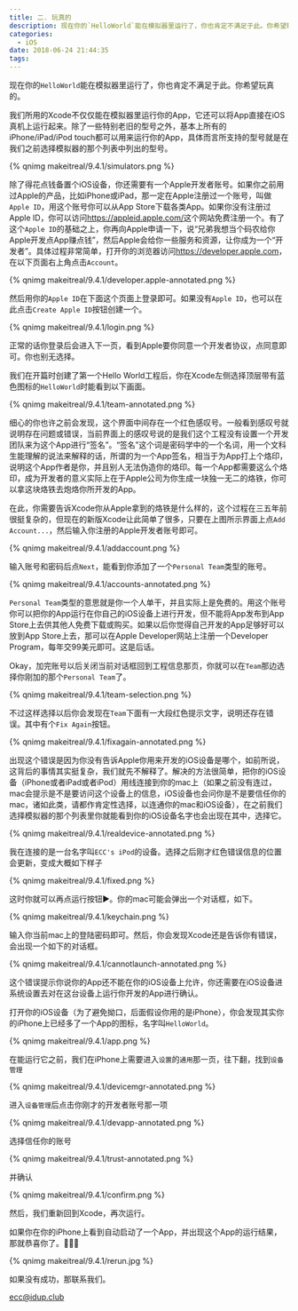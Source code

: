 ```yaml
---
title: 二. 玩真的
description: 现在你的`HelloWorld`能在模拟器里运行了，你也肯定不满足于此。你希望玩真的。
categories:
  - iOS
date: 2018-06-24 21:44:35
tags:
---
```

<!-- block -->

现在你的`HelloWorld`能在模拟器里运行了，你也肯定不满足于此。你希望玩真的。
<!-- block -->

我们所用的Xcode不仅仅能在模拟器里运行你的App，它还可以将App直接在iOS真机上运行起来。除了一些特别老旧的型号之外，基本上所有的iPhone/iPad/iPod touch都可以用来运行你的App，具体而言所支持的型号就是在我们之前选择模拟器的那个列表中列出的型号。

{% qnimg makeitreal/9.4.1/simulators.png %}

<!-- ![simulators](/images/makeitreal/9.4.1/simulators.png) -->



除了得花点钱备置个iOS设备，你还需要有一个Apple开发者账号。如果你之前用过Apple的产品，比如iPhone或iPad，那一定在Apple注册过一个账号，叫做`Apple ID`，用这个账号你可以从App Store下载各类App。如果你没有注册过Apple ID，你可以访问<https://appleid.apple.com/>这个网站免费注册一个。有了这个`Apple ID`的基础之上，你再向Apple申请一下，说“兄弟我想当个码农给你Apple开发点App赚点钱”，然后Apple会给你一些服务和资源，让你成为一个“开发者”。具体过程非常简单，打开你的浏览器访问<https://developer.apple.com>，在以下页面右上角点击`Account`。

{% qnimg makeitreal/9.4.1/developer.apple-annotated.png %}

<!-- ![developer.apple.com](/images/makeitreal/9.4.1/developer.apple-annotated.png) -->



然后用你的`Apple ID`在下面这个页面上登录即可。如果没有`Apple ID`，也可以在此点击`Create Apple ID`按钮创建一个。

{% qnimg makeitreal/9.4.1/login.png %}

<!-- ![login](/images/makeitreal/9.4.1/login.png) -->


正常的话你登录后会进入下一页，看到Apple要你同意一个开发者协议，点同意即可。你也别无选择。


我们在开篇时创建了第一个Hello World工程后，你在Xcode左侧选择顶层带有蓝色图标的`HelloWorld`时能看到以下画面。

{% qnimg makeitreal/9.4.1/team-annotated.png %}

<!-- ![team](/images/makeitreal/9.4.1/team-annotated.png) -->



细心的你也许之前会发现，这个界面中间存在一个红色感叹号。一般看到感叹号就说明存在问题或错误，当前界面上的感叹号说的是我们这个工程没有设置一个开发团队来为这个App进行“签名”。“签名”这个词是密码学中的一个名词，用一个文科生能理解的说法来解释的话，所谓的为一个App签名，相当于为App打上个烙印，说明这个App作者是你，并且别人无法伪造你的烙印。每一个App都需要这么个烙印，成为开发者的意义实际上在于Apple公司为你生成一块独一无二的烙铁，你可以拿这块烙铁去炮烙你所开发的App。

在此，你需要告诉Xcode你从Apple拿到的烙铁是什么样的，这个过程在三五年前很挺复杂的，但现在的新版Xcode让此简单了很多，只要在上图所示界面上点`Add Account...`，然后输入你注册的Apple开发者账号即可。

{% qnimg makeitreal/9.4.1/addaccount.png %}

<!-- ![添加账号](/images/makeitreal/9.4.1/addaccount.png) -->

输入账号和密码后点`Next`，能看到你添加了一个`Personal Team`类型的账号。

{% qnimg makeitreal/9.4.1/accounts-annotated.png %}


<!-- ![Personal Team](/images/makeitreal/9.4.1/accounts-annotated.png) -->

`Personal Team`类型的意思就是你一个人单干，并且实际上是免费的。用这个账号你可以把你的App运行在你自己的iOS设备上进行开发，但不能将App发布到App Store上去供其他人免费下载或购买。如果以后你觉得自己开发的App足够好可以放到App Store上去，那可以在Apple Developer网站上注册一个Developer Program，每年交99美元即可。这是后话。


Okay，加完账号以后关闭当前对话框回到工程信息那页，你就可以在`Team`那边选择你刚加的那个`Personal Team`了。

{% qnimg makeitreal/9.4.1/team-selection.png %}


<!-- ![team-selection](/images/makeitreal/9.4.1/team-selection.png) -->

不过这样选择以后你会发现在`Team`下面有一大段红色提示文字，说明还存在错误。其中有个`Fix Again`按钮。

{% qnimg makeitreal/9.4.1/fixagain-annotated.png %}


<!-- ![fixagain](/images/makeitreal/9.4.1/fixagain-annotated.png) -->


出现这个错误是因为你没有告诉Apple你用来开发的iOS设备是哪个，如前所说，这背后的事情其实挺复杂，我们就先不解释了。解决的方法很简单，把你的iOS设备（iPhone或者iPad或者iPod）用线连接到你的mac上（如果之前没有连过，mac会提示是不是要访问这个设备上的信息，iOS设备也会问你是不是要信任你的mac，诸如此类，请都作肯定性选择，以连通你的mac和iOS设备），在之前我们选择模拟器的那个列表里你就能看到你的iOS设备名字也会出现在其中，选择它。

{% qnimg makeitreal/9.4.1/realdevice-annotated.png %}


<!-- ![realdevice](/images/makeitreal/9.4.1/realdevice-annotated.png) -->

我在连接的是一台名字叫`ECC's iPod`的设备。选择之后刚才红色错误信息的位置会更新，变成大概如下样子

{% qnimg makeitreal/9.4.1/fixed.png %}

<!-- ![fixed](/images/makeitreal/9.4.1/fixed.png) -->

这时你就可以再点运行按钮▶。你的mac可能会弹出一个对话框，如下。

{% qnimg makeitreal/9.4.1/keychain.png %}

<!-- ![keychain](/images/makeitreal/9.4.1/keychain.png) -->

输入你当前mac上的登陆密码即可。然后，你会发现Xcode还是告诉你有错误，会出现一个如下的对话框。

{% qnimg makeitreal/9.4.1/cannotlaunch-annotated.png %}

<!-- ![keychain](/images/makeitreal/9.4.1/cannotlaunch-annotated.png) -->

这个错误提示你说你的App还不能在你的iOS设备上允许，你还需要在iOS设备进系统设置去对在这台设备上运行你开发的App进行确认。

打开你的iOS设备（为了避免拗口，后面假设你用的是iPhone），你会发现其实你的iPhone上已经多了一个App的图标，名字叫`HelloWorld`。

{% qnimg makeitreal/9.4.1/app.png %}


<!-- ![app](/images/makeitreal/9.4.1/app.png) -->

在能运行它之前，我们在iPhone上需要进入`设置`的`通用`那一页，往下翻，找到`设备管理`

{% qnimg makeitreal/9.4.1/devicemgr-annotated.png %}

<!-- ![设备管理](/images/makeitreal/9.4.1/devicemgr-annotated.png) -->

进入`设备管理`后点击你刚才的开发者账号那一项

{% qnimg makeitreal/9.4.1/devapp-annotated.png %}

<!-- ![开发者应用](/images/makeitreal/9.4.1/devapp-annotated.png) -->

选择信任你的账号

{% qnimg makeitreal/9.4.1/trust-annotated.png %}

<!-- ![信任](/images/makeitreal/9.4.1/trust-annotated.png) -->

并确认

{% qnimg makeitreal/9.4.1/confirm.png %}

<!-- ![确认](/images/makeitreal/9.4.1/confirm.png) -->

然后，我们重新回到Xcode，再次运行。

如果你在你的iPhone上看到自动启动了一个App，并出现这个App的运行结果，那就恭喜你了。🎉🎉🎉

<!-- ![iPhone上运行](/images/makeitreal/9.4.1/rerun.jpg) -->

{% qnimg makeitreal/9.4.1/rerun.jpg %}

如果没有成功，那联系我们。

<ecc@idup.club>







